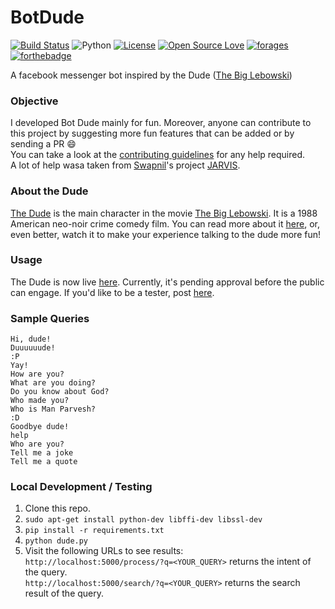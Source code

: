 # BotDude
[![Build Status](https://travis-ci.org/manparvesh/BotDude.png)](https://travis-ci.org/manparvesh/BotDude) 
![Python](https://img.shields.io/badge/python-2.7-blue.svg) 
[![License](https://img.shields.io/badge/license-MIT-blue.svg)](https://raw.githubusercontent.com/swapagarwal/JARVIS-on-Messenger/master/LICENSE) 
[![Open Source Love](https://badges.frapsoft.com/os/v1/open-source.png?v=103)](https://github.com/manparvesh/BotDude/) 
[![forages](https://img.shields.io/badge/For%20ages-16%2B-red.svg)](https://img.shields.io/badge/For%20ages-16%2B-red.svg)  
[![forthebadge](http://forthebadge.com/badges/built-with-swag.svg)](http://forthebadge.com)

A facebook messenger bot inspired by the Dude ([The Big Lebowski](http://www.imdb.com/title/tt0118715/))

### Objective

I developed Bot Dude mainly for fun. Moreover, anyone can contribute to this project by suggesting more fun features that can be added or by sending a PR :smile:  
You can take a look at the [contributing guidelines](https://github.com/manparvesh/BotDude/blob/master/CONTRIBUTING.md) for any help required.  
A lot of help wasa taken from [Swapnil](https://github.com/swapagarwal/)'s project [JARVIS](https://github.com/swapagarwal/JARVIS-on-Messenger).

### About the Dude

[The Dude](http://www.imdb.com/character/ch0003518/) is the main character in the movie [The Big Lebowski](http://www.imdb.com/title/tt0118715/). It is a 1988 American neo-noir crime comedy film. You can read more about it [here](https://en.wikipedia.org/wiki/The_Big_Lebowski), or, even better, watch it to make your experience talking to the dude more fun!

### Usage

The Dude is now live [here](https://www.messenger.com/t/BotDude). Currently, it's pending approval before the public can engage. If you'd like to be a tester, post [here](https://www.facebook.com/BotDude/posts/190232388040620).

### Sample Queries

`Hi, dude!`  
`Duuuuuude!`  
`:P`  
`Yay!`  
`How are you?`  
`What are you doing?`  
`Do you know about God?`  
`Who made you?`  
`Who is Man Parvesh?`  
`:D`  
`Goodbye dude!`  
`help`  
`Who are you?`  
`Tell me a joke`  
`Tell me a quote`

### Local Development / Testing

1. Clone this repo.
2. `sudo apt-get install python-dev libffi-dev libssl-dev`
3. `pip install -r requirements.txt`
4. `python dude.py`
5. Visit the following URLs to see results:  
`http://localhost:5000/process/?q=<YOUR_QUERY>` returns the intent of the query.  
`http://localhost:5000/search/?q=<YOUR_QUERY>` returns the search result of the query.
